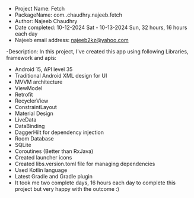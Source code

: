 - Project Name: Fetch
- PackageName: com..chaudhry.najeeb.fetch
- Author: Najeeb Chaudhry
- Date completed: 10-12-2024 Sat - 10-13-2024 Sun, 32 hours, 16 hours each day
- Najeeb email address: najeeb2kz@yahoo.com

-Description: In this project, I've created this app using following Libraries, framework and apis:
- Android 15, API level 35
- Traditional Android XML design for UI
- MVVM architecture
- ViewModel
- Retrofit
- RecyclerView
- ConstraintLayout
- Material Design
- LiveData
- DataBinding
- DaggerHilt for dependency injection
- Room Database
- SQLite
- Coroutines (Better than RxJava)
- Created launcher icons
- Created libs.version.toml file for managing dependencies
- Used Kotlin language
- Latest Gradle and Gradle plugin
- It took me two complete days, 16 hours each day to complete this project but very happy with the outcome :)
